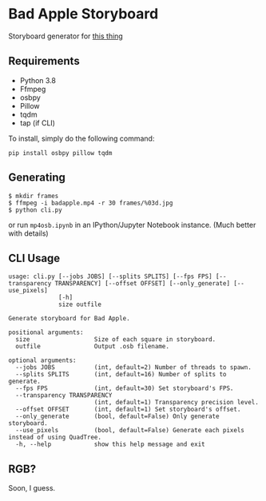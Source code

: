 # Bad Apple Storyboard

Storyboard generator for [this thing](https://osu.ppy.sh/beatmapsets/1478246#osu/3032686)

## Requirements
- Python 3.8
- Ffmpeg
- osbpy
- Pillow
- tqdm
- tap (if CLI)

To install, simply do the following command:
```
pip install osbpy pillow tqdm
```

## Generating
```
$ mkdir frames
$ ffmpeg -i badapple.mp4 -r 30 frames/%03d.jpg
$ python cli.py
```
or run `mp4osb.ipynb` in an IPython/Jupyter Notebook instance. (Much better with details)

## CLI Usage
```
usage: cli.py [--jobs JOBS] [--splits SPLITS] [--fps FPS] [--transparency TRANSPARENCY] [--offset OFFSET] [--only_generate] [--use_pixels]
              [-h]
              size outfile

Generate storyboard for Bad Apple.

positional arguments:
  size                  Size of each square in storyboard.
  outfile               Output .osb filename.

optional arguments:
  --jobs JOBS           (int, default=2) Number of threads to spawn.
  --splits SPLITS       (int, default=16) Number of splits to generate.
  --fps FPS             (int, default=30) Set storyboard's FPS.
  --transparency TRANSPARENCY
                        (int, default=1) Transparency precision level.
  --offset OFFSET       (int, default=1) Set storyboard's offset.
  --only_generate       (bool, default=False) Only generate storyboard.
  --use_pixels          (bool, default=False) Generate each pixels instead of using QuadTree.
  -h, --help            show this help message and exit
```

## RGB?
Soon, I guess.